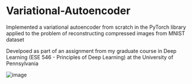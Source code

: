 # Variational-Autoencoder
Implemented a variational autoencoder from scratch in the PyTorch library applied to the problem of reconstructing compressed images from MNIST dataset 

Develpoed as part of an assignment from my graduate course in Deep Learning (ESE 546 - Principles of Deep Learning) at the University of Pennsylvania

![image](https://user-images.githubusercontent.com/10585209/163267237-826b1531-5769-4221-b17d-fd171e576286.png)
